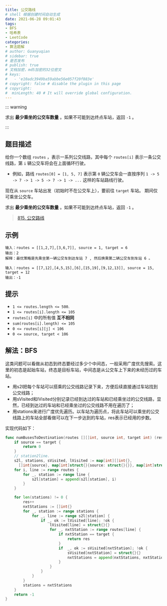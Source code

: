 ```yaml
---
title: 公交路线
# shell 根据创建时间自动生成
date: 2021-06-28 09:01:43
tags:
- BFS
- 哈希表
- LeetCode
categories:
- 算法题解
# author: Guanyuqian
# sidebar: true
# 是否发布
# publish: true
# 文档加密，md5加密的32位密文
# keys:
# 	- 'e10adc3949ba59abbe56e057f20f883e'
# copyright: false # disable the plugin in this page 
# copyright:
#  minLength: 40 # It will override global configuration. 
---
```


::: warning

求出 **最少乘坐的公交车数量** 。如果不可能到达终点车站，返回 `-1` 。

:::

<!-- more -->

## 题目描述

给你一个数组 `routes` ，表示一系列公交线路，其中每个 `routes[i]` 表示一条公交线路，第 `i` 辆公交车将会在上面循环行驶。

- 例如，路线 `routes[0] = [1, 5, 7]` 表示第 `0` 辆公交车会一直按序列 `1 -> 5 -> 7 -> 1 -> 5 -> 7 -> 1 -> ...` 这样的车站路线行驶。

现在从 `source` 车站出发（初始时不在公交车上），要前往 `target` 车站。 期间仅可乘坐公交车。

求出 **最少乘坐的公交车数量** 。如果不可能到达终点车站，返回 `-1` 。

> [815. 公交路线](https://leetcode-cn.com/problems/bus-routes/)



## 示例

```
输入：routes = [[1,2,7],[3,6,7]], source = 1, target = 6
输出：2
解释：最优策略是先乘坐第一辆公交车到达车站 7 , 然后换乘第二辆公交车到车站 6 。 

输入：routes = [[7,12],[4,5,15],[6],[15,19],[9,12,13]], source = 15, target = 12
输出：-1
```



## 提示

- `1 <= routes.length <= 500`.
- `1 <= routes[i].length <= 105`
- `routes[i]` 中的所有值 **互不相同**
- `sum(routes[i].length) <= 105`
- `0 <= routes[i][j] < 106`
- `0 <= source, target < 106`

## 解法：BFS

这类问题可以看做从初态到终态要经过多少个中间态，一般采用广度优先搜索。这里的初态是起始车站，终态是目标车站，中间态是从公交车上下来的未经历过的车站。

- 用s2l把每个车站可以搭乘的公交线路记录下来，方便后续直接通过车站找到公交线路；
- 用sVisited和lVisited分别记录已经到达过的车站和已经乘坐过的公交线路，显然，已经到达过的车站和已经乘坐过的公交线路不用在遍历了；
- 用stations来进行广度优先遍历。以车站为遍历点，将此车站可以乘坐的公交线路上的车站全部看做可以在下一步达到的车站，res表示已经用的步数。

实现代码如下：

```go
func numBusesToDestination(routes [][]int, source int, target int) (res int) {
    if source == target {
        return 0
    }
    // station2line.
    s2l, stations, sVisited, lVisited := map[int][]int{}, 
      []int{source}, map[int]struct{}{source: struct{}{}}, map[int]struct{}{}
    for i, line := range routes {
        for _, station := range line {
            s2l[station] = append(s2l[station], i)
        }
    }

    for len(stations) != 0 {
        res++
        nxtStations := []int{}
        for _, station := range stations {
            for _, line := range s2l[station] {
                if _, ok := lVisited[line]; !ok {
                    lVisited[line] = struct{}{}
                    for _, nxtStation := range routes[line] {
                        if nxtStation == target {
                            return res
                        }
                        if  _, ok := sVisited[nxtStation]; !ok {
                            sVisited[nxtStation] = struct{}{}
                            nxtStations = append(nxtStations, nxtStation)
                        }
                    }
                }
            }
        }
        stations = nxtStations
    }
    return -1
}


```

